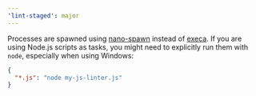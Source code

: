 ```yaml
---
'lint-staged': major
---
```


Processes are spawned using [nano-spawn](https://github.com/sindresorhus/nano-spawn) instead of [execa](https://github.com/sindresorhus/execa). If you are using Node.js scripts as tasks, you might need to explicitly run them with `node`, especially when using Windows:

```json
{
  "*.js": "node my-js-linter.js"
}
```
